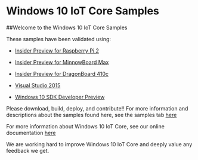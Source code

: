 Windows 10 IoT Core Samples
==============

##Welcome to the Windows 10 IoT Core Samples

These samples have been validated using:

* [Insider Preview for Raspberry Pi 2](http://go.microsoft.com/fwlink/?LinkID=625104)

* [Insider Preview for MinnowBoard Max](http://go.microsoft.com/fwlink/?LinkID=625103)

* [Insider Preview for DragonBoard 410c](http://go.microsoft.com/fwlink/?LinkId=657684)

* [Visual Studio 2015](https://www.visualstudio.com/vs-2015-product-editions)

* [Windows 10 SDK Developer Preview](https://dev.windows.com/en-us/downloads/windows-10-developer-preview)

Please download, build, deploy, and contribute!!  For more information and descriptions about the samples found here, see the samples tab [here](http://ms-iot.github.io/content/en-US/win10/StartCoding.htm)

For more information about Windows 10 IoT Core, see our online documentation [here](http://windowsondevices.com)

We are working hard to improve Windows 10 IoT Core and deeply value any feedback we get.
